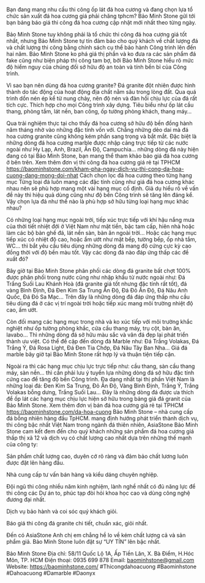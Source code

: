 Bạn đang mang nhu cầu thi công ốp lát đá hoa cương và đang chọn lựa tổ chức sản xuất đá hoa cương giá phải chăng tphcm? Bảo Minh Stone gửi tới bạn bảng báo giá thi công đá hoa cương cập nhật mới nhất theo từng ngày.

Bảo Minh Stone tuy không phải là tổ chức thi công đá hoa cương giá tốt nhất, nhưng Bảo Minh Stone tự tín đảm bảo cho quý khách về chất lượng đá và chất lượng thi công bằng chính sách cụ thể bảo hành Công trình lên đến hai năm. Bảo Minh Stone ko phá giá thị phần và ko đưa ra các sản phẩm đá fake cũng như biện pháp thi công tam bợ, bởi Bảo Minh Stone hiểu rõ mức độ hiểm nguy của chúng đối sở hữu độ an toàn và tính bền bỉ của Công trình.

Vì sao bạn nên dùng đá hoa cương granite?
Đá granite đột nhiên được hình thành do tác động của hoạt động địa chất nằm sâu trong lòng đất. Qua quá trình dồn nén ép kể từ nung chảy, nên độ nén và đàn hồi chịu lực của đá rất tích cực. Thích hợp cho mọi Công trình xây dựng. Tiêu biểu như ốp lát cầu thang, phòng tắm, lát nền, ban công, ốp tường phòng khách, thang máy…

Qua trải nghiệm thực tại cho thấy đá hoa cương sở hữu độ bền đồng hành năm tháng nhờ vào những đặc tính vốn với. Chẳng những dẻo dai mà đá hoa cương granite cũng không kém phẩn sang trọng và bắt mắt. Đặc biệt là những dòng đá hoa cương marble được nhập cảng trực tiếp từ các nước ngoài như Hy Lạp, Anh, Brazil, Ấn Độ, Campuchia… những dòng đá này hiện đang có tại Bảo Minh Stone, bạn mang thể tham khảo báo giá đá hoa cương ở bên trên.
Xem thêm đơn vị thi công đá hoa cương giá rẻ tại TPHCM <a href="https://baominhstone.com/kham-pha-ngay-dich-vu-thi-cong-da-hoa-cuong-dang-mong-doi-nhat">https://baominhstone.com/kham-pha-ngay-dich-vu-thi-cong-da-hoa-cuong-dang-mong-doi-nhat</a>
Cách chọn lọc đá hoa cương theo từng hạng mục
Từng loại đá luôn mang các đặc tính cũng như giá đá hoa cương khác nhau nên sẽ phù hợp mang một vài hạng mục cố định. Giả dụ hiểu rõ về vấn đề này thì hiệu quả dùng cũng như độ bền Công trình sẽ tăng lên đáng kể. Vậy chọn lựa đá như thế nào là phù hợp sở hữu từng loại hạng mục khác nhau?

Có những loại hạng mục ngoài trời, tiếp xúc trực tiếp với khí hậu nắng mưa của thời tiết nhiệt đới ở Việt Nam như mặt tiền, bậc tam cấp, hiên nhà hoặc làm các bộ bàn ghế đá, lát nền sàn, bàn ăn ngoài trời… Hoặc các hạng mục tiếp xúc có nhiệt độ cao, hoặc ẩm ướt như mặt bếp, tường bếp, ốp nhà tắm, WC… thì bắt yêu cầu tiêu dùng những dòng đá mang độ cứng cực kỳ cao đồng thời với độ bền màu tốt. Vậy các dòng đá nào đáp ứng thấp các đề xuất đó?

Bây giờ tại Bảo Minh Stone phân phối các dòng đá granite bất chợt 100% được phân phối trong nước cũng như nhập khẩu từ nước ngoài như: Đá Trắng Suối Lau Khánh Hoà (đá granite giá tốt nhưng đặc tính rất tốt), đá vàng Bình Định, Đá Đen Kim Sa Trung Ấn Độ, Đá Đỏ Ấn Độ, Đá Nâu Anh Quốc, Đá Đỏ Sa Mạc… Trên đây là những dòng đá đáp ứng thấp nhu cầu tiêu dùng đá ở các vị trí ngoài trời hoặc tiếp xúc mang môi trường nhiệt độ cao, ấm ướt.

Còn đối mang các hạng mục trong nhà và ko xúc tiếp với môi trường khắc nghiệt như ốp tường phòng khắc, cửa cầu thang máy, trụ cột, bàn ăn, lavabo… Thì những dòng đá sở hữu màu sắc và vân đá đẹp lại phát triển thành ưu việt. Có thể đề cập đến dòng đá Marble như: Đá Trắng Volakas, Đá Trắng Ý, Đá Rosa Light, Đá Đen Tia Chớp, Đá Nâu Tây Ban Nha… Giá đá marble bây giờ tại Bảo Minh Stone rất hợp lý và thuận tiện tiếp cận.

Ngoài ra thì các hạng mục chịu lực trực tiếp như: cầu thang, sàn cầu thang máy, sàn nền… thì cần phải lưu ý tuyển lựa những dòng đá sở hữu đặc tính cứng cao để tăng độ bền Công trình. Đa dạng nhất tại thị phần Việt Nam là những loại đá: Đen Kim Sa Trung, Đỏ Ấn Độ, Vàng Bình Định, Trắng Ý, Trắng Volakas bỗng dưng, Trắng Suối Lau… Đây là những dòng đá được ưa thích để ốp lát các hạng mục chịu lực hiện sở hữu trong bảng giá đá granit của Bảo Minh Stone.
Xem thêm đơn vị bán đá hoa cương giá rẻ tại TPHCM <a href="https://baominhstone.com/da-hoa-cuong">https://baominhstone.com/da-hoa-cuong</a>
Bảo Minh Stone – nhà cung cấp đá bỗng nhiên hàng đầu TpHCM.
mang định hướng phát triển thành dịch vụ, thi công bậc nhất Việt Nam trong ngành đá thiên nhiên, AsiaStone Bảo Minh Stone cam kết đem đến cho quý khách những sản phẩm đá hoa cương giá thấp thị xã 12 và dịch vụ có chất lượng cao nhất dựa trên những thế mạnh của công ty:

Sản phẩm chất lượng cao, duyên cớ rõ ràng và đảm bảo chất lương luôn được đặt lên hàng đầu.

Nhà cung cấp tư vấn bán hàng và kiểu dáng chuyên nghiệp.

Đội ngũ thi công nhiều năm kinh nghiệm, lành nghề nhất có đủ năng lực để thi công các Dự án to, phúc tạp đòi hỏi khoa học cao và dùng công nghệ đương đại nhất.

Dịch vụ bảo hành và coi sóc quý khách giỏi.

Báo giá thi công đá granite chi tiết, chuẩn xác, giỏi nhất.

Đến có AsiaStone Anh chị em chẳng hề lo về kém chất lượng cả và sản phẩm giả. Bảo Minh Stone luôn đặt sự “UY TÍN” lên bậc nhất.

Bảo Minh Stone
Địa chỉ: 58/11 Quốc Lộ 1A, Ấp Tiền Lân, X. Bà Điểm, H.Hóc Môn, TP. HCM
Điện thoại: 0935 699 878
Email: baominhstone@gmail.com
Website: <a href="https://baominhstone.com/">https://baominhstone.com/</a>
#Thicongdahoacuong #Baominhstone #Dahoacuong #Damarble #Daonyx
